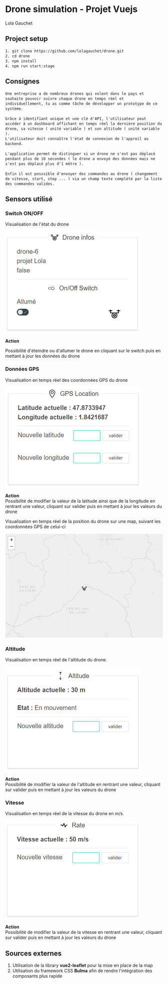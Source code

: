 # Drone simulation - Projet Vuejs
Lola Gauchet

## Project setup
```
1. git clone https://github.com/lolagauchet/drone.git
2. cd drone
3. npm install
4. npm run start:stage
```

## Consignes
```
Une entreprise a de nombreux drones qui volent dans le pays et souhaite pouvoir suivre chaque drone en temps réel et individuellement, tu as comme tâche de développer un prototype de ce système.

Grâce à identifiant unique et une clé d'API, l'utilisateur peut accéder à un dashboard affichant en temps réel la dernière position du drone, sa vitesse ( unité variable ) et son altitude ( unité variable ). 
L'utilisateur doit connaître l'état de connexion de l'appreil au backend.

L'application permet de distinguer si un drone ne s'est pas déplacé pendant plus de 10 secondes ( le drone a envoyé des données mais ne s'est pas déplacé plus d'1 mètre ).

Enfin il est posssible d'envoyer des commandes au drone ( changement de vitesse, start, stop ... ) via un champ texte complété par la liste des commandes valides.
```
## Sensors utilisé
### Switch ON/OFF
Visualisation de l'état du drone  

![Switch](/src/assets/switch.png)

**Action**  

Possibilité d'éteindre ou d'allumer le drone en cliquant sur le switch puis en mettant à jour les données du drone  

### Données GPS
Visualisation en temps réel des coordonnées GPS du drone  

![Coordonnées GPS](/src/assets/gps.png)

**Action**  
Possibilité de modifier la valeur de la latitude ainsi que de la longitude en rentrant une valeur, cliquant sur valider puis en mettant à jour les valeurs du drone

Visualisation en temps réel de la position du drone sur une map, suivant les coordonnées GPS de celui-ci  

![Emplacment sur une map](/src/assets/map.png)

### Altitude
Visualisation en temps réel de l'altitude du drone.  

![Altitude](/src/assets/alt.png)

**Action**  
Possibilité de modifier la valeur de l'altitude en rentrant une valeur, cliquant sur valider puis en mettant à jour les valeurs du drone

### Vitesse
Visualisation en temps réel de la vitesse du drone en m/s.  

![Altitude](/src/assets/rate.png)

**Action**  
Possibilité de modifier la valeur de la vitesse en rentrant une valeur, cliquant sur valider puis en mettant à jour les valeurs du drone

## Sources externes

1. Utilisation de la library **vue2-leaflet** pour la mise en place de la map
2. Utilisation du framework CSS **Bulma** afin de rendre l'intégration des composants plus rapide

